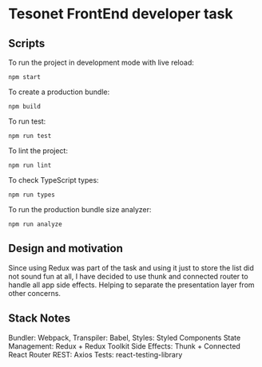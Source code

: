 # Tesonet FrontEnd developer task

## Scripts

To run the project in development mode with live reload:

`npm start`

To create a production bundle:

`npm build`

To run test:

`npm run test`

To lint the project:

`npm run lint`

To check TypeScript types:

`npm run types`

To run the production bundle size analyzer:

`npm run analyze`

## Design and motivation

Since using Redux was part of the task and using it just to store the list did
not sound fun at all, I have decided to use thunk and connected router to handle
all app side effects. Helping to separate the presentation layer from other concerns.

## Stack Notes

Bundler: Webpack,
Transpiler: Babel,
Styles: Styled Components
State Management: Redux + Redux Toolkit
Side Effects: Thunk + Connected React Router
REST: Axios
Tests: react-testing-library
